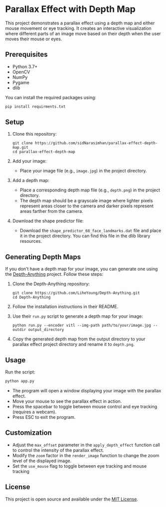 # Parallax Effect with Depth Map

This project demonstrates a parallax effect using a depth map and either mouse movement or eye tracking. It creates an interactive visualization where different parts of an image move based on their depth when the user moves their mouse or eyes.

## Prerequisites

- Python 3.7+
- OpenCV
- NumPy
- Pygame
- dlib

You can install the required packages using:

```bash
pip install requirments.txt
```

## Setup

1. Clone this repository:
   ```
   git clone https://github.com/sidNarasimhan/parallax-effect-depth-map.git
   cd parallax-effect-depth-map
   ```

2. Add your image:
   - Place your image file (e.g., `image.jpg`) in the project directory.

3. Add a depth map:
   - Place a corresponding depth map file (e.g., `depth.png`) in the project directory.
   - The depth map should be a grayscale image where lighter pixels represent areas closer to the camera and darker pixels represent areas farther from the camera.

4. Download the shape predictor file:
   - Download the `shape_predictor_68_face_landmarks.dat` file and place it in the project directory. You can find this file in the dlib library resources.

## Generating Depth Maps

If you don't have a depth map for your image, you can generate one using the [Depth-Anything](https://github.com/LiheYoung/Depth-Anything) project. Follow these steps:

1. Clone the Depth-Anything repository:
   ```
   git clone https://github.com/LiheYoung/Depth-Anything.git
   cd Depth-Anything
   ```

2. Follow the installation instructions in their README.

3. Use their `run.py` script to generate a depth map for your image:
   ```
   python run.py --encoder vitl --img-path path/to/your/image.jpg --outdir output_directory
   ```

4. Copy the generated depth map from the output directory to your parallax effect project directory and rename it to `depth.png`.

## Usage

Run the script:
```bash
python app.py
```

- The program will open a window displaying your image with the parallax effect.
- Move your mouse to see the parallax effect in action.
- Press the spacebar to toggle between mouse control and eye tracking (requires a webcam).
- Press ESC to exit the program.

## Customization

- Adjust the `max_offset` parameter in the `apply_depth_effect` function call to control the intensity of the parallax effect.
- Modify the `zoom` factor in the `render_image` function to change the zoom level of the displayed image.
- Set the `use_mouse` flag to toggle between eye tracking and mouse tracking

## License

This project is open source and available under the [MIT License](LICENSE).
